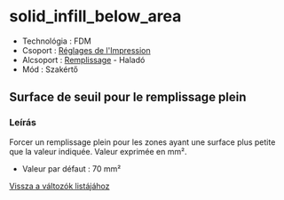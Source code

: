 # solid\_infill\_below\_area

* Technológia : FDM
* Csoport : [Réglages de l'Impression](../print_settings/print_settings.md)
* Alcsoport : [Remplissage](../print_settings/print_settings.md#remplissage) - Haladó
* Mód : Szakértő

## Surface de seuil pour le remplissage plein

### Leírás

Forcer un remplissage plein pour les zones ayant une surface plus petite que la valeur indiquée. Valeur exprimée en mm².

* Valeur par défaut : 70 mm²

[Vissza a változók listájához](variable_list.md)

